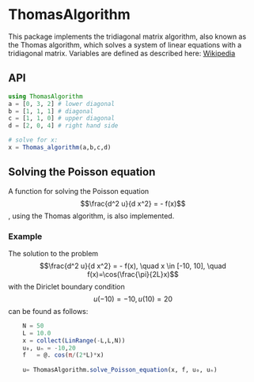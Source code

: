 # ThomasAlgorithm

This package implements the tridiagonal matrix algorithm, also known as the Thomas algorithm, which solves a system of linear equations with a tridiagonal matrix. Variables are defined as described here: [Wikipedia](https://en.wikipedia.org/wiki/Tridiagonal_matrix_algorithm)

## API

```julia
using ThomasAlgorithm
a = [0, 3, 2] # lower diagonal
b = [1, 1, 1] # diagonal
c = [1, 1, 0] # upper diagonal
d = [2, 0, 4] # right hand side

# solve for x:
x = Thomas_algorithm(a,b,c,d)
```

## Solving the Poisson equation
A function for solving the Poisson equation 
$$\frac{d^2 u}{d x^2} = - f(x)$$,
using the Thomas algorithm, is also implemented. 

### Example
The solution to the problem
$$\frac{d^2 u}{d x^2} = - f(x),  \quad x \in [-10, 10], \quad f(x)=\cos(\frac{\pi}{2L}x)$$
with the Diriclet boundary condition
$$u(-10)=-10, u(10) = 20$$
can be found as follows:

```julia
    N = 50
    L = 10.0
    x = collect(LinRange(-L,L,N))
    u₀, uₙ = -10,20
    f   = @. cos(π/(2*L)*x)
	
    u= ThomasAlgorithm.solve_Poisson_equation(x, f, u₀, uₙ)
```
